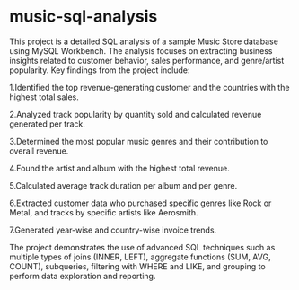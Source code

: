 # music-sql-analysis
This project is a detailed SQL analysis of a sample Music Store database using MySQL Workbench. The analysis focuses on extracting business insights related to customer behavior, sales performance, and genre/artist popularity. Key findings from the project include:

1.Identified the top revenue-generating customer and the countries with the highest total sales.

2.Analyzed track popularity by quantity sold and calculated revenue generated per track.

3.Determined the most popular music genres and their contribution to overall revenue.

4.Found the artist and album with the highest total revenue.

5.Calculated average track duration per album and per genre.

6.Extracted customer data who purchased specific genres like Rock or Metal, and tracks by specific artists like Aerosmith.

7.Generated year-wise and country-wise invoice trends.

The project demonstrates the use of advanced SQL techniques such as multiple types of joins (INNER, LEFT), aggregate functions (SUM, AVG, COUNT), subqueries, filtering with WHERE and LIKE, and grouping to perform data exploration and reporting.
